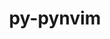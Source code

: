 ---
title: "py-pynvim"
layout: cache
categories: [package, develop-2024-06-09]
meta: {"versions": ["0.4.3"], "compilers": ["gcc@=10.2.1", "gcc@=7.5.0"], "oss": ["centos7", "ubuntu18.04"], "platforms": ["linux"], "targets": ["x86_64_v3"], "stacks": ["developer-tools", "developer-tools-manylinux2014", "root"], "num_specs": 2, "num_specs_by_stack": {"root": 2, "developer-tools-manylinux2014": 1, "developer-tools": 1}}
spec_details: [{"hash": "42rfrvorfbvspbxp2vdl3owqyohasbf6", "compiler": "gcc@=10.2.1", "versions": ["0.4.3"], "os": "centos7", "platform": "linux", "target": "x86_64_v3", "variants": ["build_system=python_pip"], "stacks": ["root", "developer-tools-manylinux2014"], "size": "-", "tarball": "https://binaries.spack.io/releases/develop-2024-06-09/build_cache/linux-centos7-x86_64_v3/gcc-10.2.1/py-pynvim-0.4.3/linux-centos7-x86_64_v3-gcc-10.2.1-py-pynvim-0.4.3-42rfrvorfbvspbxp2vdl3owqyohasbf6.spack"}, {"hash": "qjif35df3awvcxhcix4fuerulv63loub", "compiler": "gcc@=7.5.0", "versions": ["0.4.3"], "os": "ubuntu18.04", "platform": "linux", "target": "x86_64_v3", "variants": ["build_system=python_pip"], "stacks": ["developer-tools", "root"], "size": "-", "tarball": "https://binaries.spack.io/releases/develop-2024-06-09/build_cache/linux-ubuntu18.04-x86_64_v3/gcc-7.5.0/py-pynvim-0.4.3/linux-ubuntu18.04-x86_64_v3-gcc-7.5.0-py-pynvim-0.4.3-qjif35df3awvcxhcix4fuerulv63loub.spack"}]
---